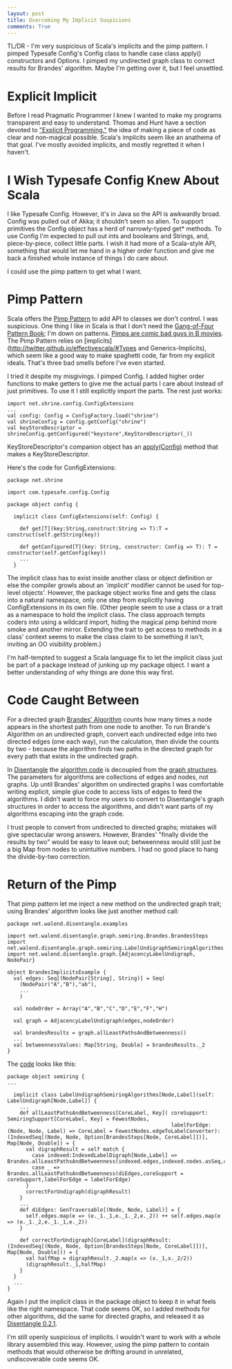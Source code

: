 ```yaml
---
layout: post
title: Overcoming My Implicit Suspicions
comments: True
---
```


TL/DR - I'm very suspicious of Scala's implicits and the pimp pattern. I pimped Typesafe Config's Config class to handle case class apply() constructors and Options. I pimped my undirected graph class to correct results for Brandes' algorithm. Maybe I'm getting over it, but I feel unsettled. 

# Explicit Implicit

Before I read Pragmatic Programmer I knew I wanted to make my programs transparent and easy to understand. Thomas and Hunt have a section devoted to ["Explicit Programming,"](https://pragprog.com/the-pragmatic-programmer/extracts/coincidence) the idea of making a piece of code as clear and non-magical possible. Scala's implicits seem like an anathema of that goal. I've mostly avoided implicits, and mostly regretted it when I haven't.

# I Wish Typesafe Config Knew About Scala

I like Typesafe Config. However, it's in Java so the API is awkwardly broad. Config was pulled out of Akka; it shouldn't seem so alien. To support primitives the Config object has a herd of narrowly-typed get* methods. To use Config I'm expected to pull out ints and booleans and Strings, and, piece-by-piece, collect little parts. I wish it had more of a Scala-style API, something that would let me hand in a higher order function and give me back a finished whole instance of things I do care about. 

I could use the pimp pattern to get what I want.

# Pimp Pattern

Scala offers the [Pimp Pattern](https://coderwall.com/p/k_1jzw/scala-s-pimp-my-library-pattern-example) to add API to classes we don't control. I was suspicious. One thing I like in Scala is that I don't need the [Gang-of-Four Pattern Book](http://alvinalexander.com/scala/how-scala-killed-oop-strategy-design-pattern#What_about_those_other_OOP_design_patterns); I'm down on patterns. [Pimps are comic bad guys in B movies](https://en.wikipedia.org/wiki/Doctor_Detroit). The Pimp Pattern relies on [implicits](http://twitter.github.io/effectivescala/#Types and Generics-Implicits), which seem like a good way to make spaghetti code, far from my explicit ideals. That's three bad smells before I've even started.

I tried it despite my misgivings. I pimped Config. I added higher order functions to make getters to give me the actual parts I care about instead of just primitives. To use it I still explicitly import the parts. The rest just works:

    import net.shrine.config.ConfigExtensions
    ...
    val config: Config = ConfigFactory.load("shrine")
    val shrineConfig = config.getConfig("shrine")
    val keyStoreDescriptor = shrineConfig.getConfigured("keystore",KeyStoreDescriptor(_))

KeyStoreDescriptor's companion object has an [apply(Config)](http://dwalend.github.io/blog/2016/05/20/Applying-Typesafe-Config.html) method that makes a KeyStoreDescriptor. 

Here's the code for ConfigExtensions:

    package net.shrine
    
    import com.typesafe.config.Config
    
    package object config {
    
      implicit class ConfigExtensions(self: Config) {
    
        def get[T](key:String,construct:String => T):T = construct(self.getString(key))
    
        def getConfigured[T](key: String, constructor: Config => T): T = constructor(self.getConfig(key))
        ...
      }

The implicit class has to exist inside another class or object definition or else the compiler growls about an `implicit' modifier cannot be used for top-level objects'. However, the package object works fine and gets the class into a natural namespace, only one step from explicitly having ConfigExtensions in its own file. (Other people seem to use a class or a trait as a namespace to hold the implicit class. The class approach tempts coders into using a wildcard import, hiding the magical pimp behind more smoke and another mirror. Extending the trait to get access to methods in a class' context seems to make the class claim to be something it isn't, inviting an OO visibility problem.) 

I'm half-tempted to suggest a Scala language fix to let the implicit class just be part of a package instead of junking up my package object. I want a better understanding of why things are done this way first.

# Code Caught Between

For a directed graph [Brandes' Algorithm](http://dwalend.github.io/Disentangle/v0.2.1/#net.walend.disentangle.graph.semiring.Brandes$) counts how many times a node appears in the shortest path from one node to another. To run Brande's Algorithm on an undirected graph, convert each undirected edge into two directed edges (one each way), run the calculation, then divide the counts by two - because the algorithm finds two paths in the directed graph for every path that exists in the undirected graph. 

In [Disentangle](http://dwalend.github.io/Disentangle) the [algorithm code](http://dwalend.github.io/Disentangle/v0.2.1/#net.walend.disentangle.graph.semiring.package) is decoupled from the [graph structures](http://dwalend.github.io/Disentangle/v0.2.1/#net.walend.disentangle.graph.package). The parameters for algorithms are collections of edges and nodes, not graphs. Up until Brandes' algorithm on undirected graphs I was comfortable writing explicit, simple glue code to access lists of edges to feed the algorithms. I didn't want to force my users to convert to Disentangle's graph structures in order to access the algorithms, and didn't want parts of my algorithms escaping into the graph code. 

I trust people to convert from undirected to directed graphs; mistakes will give spectacular wrong answers. However, Brandes' "finally divide the results by two" would be easy to leave out; betweenness would still just be a big Map from nodes to unintuitive numbers. I had no good place to hang the divide-by-two correction.

# Return of the Pimp

That pimp pattern let me inject a new method on the undirected graph trait; using Brandes' algorithm looks like just another method call:

    package net.walend.disentangle.examples

    import net.walend.disentangle.graph.semiring.Brandes.BrandesSteps
    import net.walend.disentangle.graph.semiring.LabelUndigraphSemiringAlgorithms
    import net.walend.disentangle.graph.{AdjacencyLabelUndigraph, NodePair}

    object BrandesImplicitsExample {
      val edges: Seq[(NodePair[String], String)] = Seq(
        (NodePair("A","B"),"ab"),
        ...
        )

      val nodeOrder = Array("A","B","C","D","E","F","H")

      val graph = AdjacencyLabelUndigraph(edges,nodeOrder)

      val brandesResults = graph.allLeastPathsAndBetweenness()
      ...
      val betweennessValues: Map[String, Double] = brandesResults._2
    }

The [code](https://github.com/dwalend/Disentangle/blob/master/graph/src/main/scala/net/walend/disentangle/graph/semiring/package.scala) looks like this:

    package object semiring {
    ...
    
      implicit class LabelUndigraphSemiringAlgorithms[Node,Label](self: LabelUndigraph[Node,Label]) {
        ...
        def allLeastPathsAndBetweenness[CoreLabel, Key]( coreSupport: SemiringSupport[CoreLabel, Key] = FewestNodes,
                                                         labelForEdge: (Node, Node, Label) => CoreLabel = FewestNodes.edgeToLabelConverter): (IndexedSeq[(Node, Node, Option[BrandesSteps[Node, CoreLabel]])], Map[Node, Double]) = {
          val digraphResult = self match {
            case indexed:IndexedLabelDigraph[Node,Label] => Brandes.allLeastPathsAndBetweenness(indexed.edges,indexed.nodes.asSeq,coreSupport,labelForEdge)
            case _ => Brandes.allLeastPathsAndBetweenness(diEdges,coreSupport = coreSupport,labelForEdge = labelForEdge)
          }
          correctForUndigraph(digraphResult)
        }
        ...
        def diEdges: GenTraversable[(Node, Node, Label)] = {
          self.edges.map(e => (e._1._1,e._1._2,e._2)) ++ self.edges.map(e => (e._1._2,e._1._1,e._2))
        }
    
        def correctForUndigraph[CoreLabel](digraphResult: (IndexedSeq[(Node, Node, Option[BrandesSteps[Node, CoreLabel]])], Map[Node, Double])) = {
          val halfMap = digraphResult._2.map(x => (x._1,x._2/2))
          (digraphResult._1,halfMap)
        }
      }
      ...     
    }

Again I put the implicit class in the package object to keep it in what feels like the right namespace. That code seems OK, so I added methods for other algorithms, did the same for directed graphs, and released it as [Disentangle 0.2.1](https://github.com/dwalend/Disentangle). 

I'm still openly suspicious of implicits. I wouldn't want to work with a whole library assembled this way. However, using the pimp pattern to contain methods that would otherwise be drifting around in unrelated, undiscoverable code seems OK.
